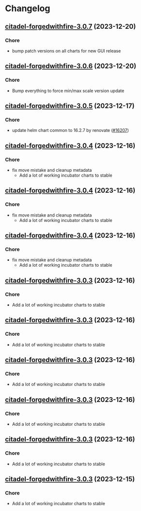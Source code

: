 # Changelog



## [citadel-forgedwithfire-3.0.7](https://github.com/truecharts/charts/compare/citadel-forgedwithfire-3.0.6...citadel-forgedwithfire-3.0.7) (2023-12-20)

### Chore

- bump patch versions on all charts for new GUI release
  
  


## [citadel-forgedwithfire-3.0.6](https://github.com/truecharts/charts/compare/citadel-forgedwithfire-3.0.5...citadel-forgedwithfire-3.0.6) (2023-12-20)

### Chore

- Bump everything to force min/max scale version update
  
  


## [citadel-forgedwithfire-3.0.5](https://github.com/truecharts/charts/compare/citadel-forgedwithfire-3.0.4...citadel-forgedwithfire-3.0.5) (2023-12-17)

### Chore

- update helm chart common to 16.2.7 by renovate ([#16207](https://github.com/truecharts/charts/issues/16207))
  
  


## [citadel-forgedwithfire-3.0.4](https://github.com/truecharts/charts/compare/citadel-forgedwithfire-2.0.12...citadel-forgedwithfire-3.0.4) (2023-12-16)

### Chore

- fix move mistake and cleanup metadata
  - Add a lot of working incubator charts to stable
  
  


## [citadel-forgedwithfire-3.0.4](https://github.com/truecharts/charts/compare/citadel-forgedwithfire-2.0.12...citadel-forgedwithfire-3.0.4) (2023-12-16)

### Chore

- fix move mistake and cleanup metadata
  - Add a lot of working incubator charts to stable
  
  


## [citadel-forgedwithfire-3.0.4](https://github.com/truecharts/charts/compare/citadel-forgedwithfire-2.0.12...citadel-forgedwithfire-3.0.4) (2023-12-16)

### Chore

- fix move mistake and cleanup metadata
  - Add a lot of working incubator charts to stable
  
  


## [citadel-forgedwithfire-3.0.3](https://github.com/truecharts/charts/compare/citadel-forgedwithfire-2.0.12...citadel-forgedwithfire-3.0.3) (2023-12-16)

### Chore

- Add a lot of working incubator charts to stable
  
  


## [citadel-forgedwithfire-3.0.3](https://github.com/truecharts/charts/compare/citadel-forgedwithfire-2.0.12...citadel-forgedwithfire-3.0.3) (2023-12-16)

### Chore

- Add a lot of working incubator charts to stable
  
  


## [citadel-forgedwithfire-3.0.3](https://github.com/truecharts/charts/compare/citadel-forgedwithfire-2.0.12...citadel-forgedwithfire-3.0.3) (2023-12-16)

### Chore

- Add a lot of working incubator charts to stable
  
  


## [citadel-forgedwithfire-3.0.3](https://github.com/truecharts/charts/compare/citadel-forgedwithfire-2.0.12...citadel-forgedwithfire-3.0.3) (2023-12-16)

### Chore

- Add a lot of working incubator charts to stable
  
  


## [citadel-forgedwithfire-3.0.3](https://github.com/truecharts/charts/compare/citadel-forgedwithfire-2.0.12...citadel-forgedwithfire-3.0.3) (2023-12-16)

### Chore

- Add a lot of working incubator charts to stable
  
  


## [citadel-forgedwithfire-3.0.3](https://github.com/truecharts/charts/compare/citadel-forgedwithfire-2.0.12...citadel-forgedwithfire-3.0.3) (2023-12-15)

### Chore

- Add a lot of working incubator charts to stable
  
  